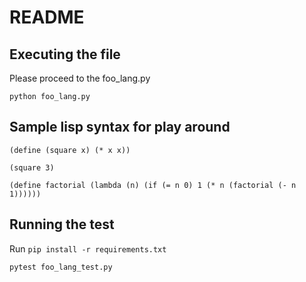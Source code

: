 # README

## Executing the file
Please proceed to the foo_lang.py

```
python foo_lang.py
```

## Sample lisp syntax for play around

```
(define (square x) (* x x))

(square 3)

(define factorial (lambda (n) (if (= n 0) 1 (* n (factorial (- n 1))))))
```


## Running the test

Run `pip install -r requirements.txt`

```
pytest foo_lang_test.py
```
